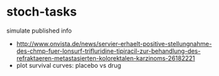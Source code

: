 # stoch-tasks
simulate published info
- http://www.onvista.de/news/servier-erhaelt-positive-stellungnahme-des-chmp-fuer-lonsurf-trifluridine-tipiracil-zur-behandlung-des-refraktaeren-metastasierten-kolorektalen-karzinoms-26182221
- plot survival curves: placebo vs drug
